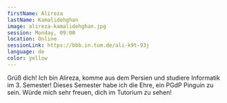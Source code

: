 ```yaml
---
firstName: Alireza
lastName: Kamalidehghan
image: alireza-kamalidehghan.jpg
session: Monday, 09:00
location: Online
sessionLink: https://bbb.in.tum.de/ali-k9t-93j
language: de
color: yellow
---
```


Grüß dich!
Ich bin Alireza, komme aus dem Persien und studiere Informatik im 3. Semester!
Dieses Semester habe ich die Ehre, ein PGdP Pinguin zu sein.
Würde mich sehr freuen, dich im Tutorium zu sehen!
